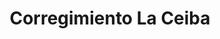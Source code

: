 ---
title: Corregimiento La Ceiba
nombre_comunidad: Corregimiento La Ceiba
municipio: Chalán
departamento: Sucre
descripcion: >-
  Es uno de los corregimientos que hace parte Chalán, en Sucre y se caracteriza
  por la producción de maíz, cacao y cerdos. hay un buen trabajo con jóvenes por
  y existe la Asociación de Mujeres Empoderadas de La Ceiba (AMUCECH), la
  Asociación de productores APROSER (maíz, pan coger) y ASOJUVENTUD (Cacao).

  Habitan 15 familias de reincorporados.


  Tiene Puesto de salud, pero poca cobertura en atención psicosocial. Si
  institución educativa va hasta 7 grado. Tienen trabajo en conjunto con la Casa
  de Memoria El Bonche, para sororidad de mujeres.
num_personas: 510
num_familias: 120
min_distancia_casco_urbano: 8
km_distancia_casco_urbano: 5
vias_acceso: >
  Vía asfaltada, construida en el marco de “obras por impuestos” por la empresa
  DISELEC S.A, actuando como contribuyente, la obra la ejecutó Fiduciaria
  FIDUPREVISORA con la supervisión del Instituto Nacional de Vías.
  https://n9.cl/y7nqf
infraestructura_comunitaria: Parque,Instituciones educativas (IE),Salón comunitario,Puestos de Salud
notas_infraestructura_comunitaria:
  - IE hasta 7 grado.
liderazgo_comunidad:
  - >-
    Hay un liderazgo fuerte y varias asociaciones y organizaciones con las
    cuales trabajar.
inclusion_diversidad_genero: >-
  Participación activa de jóvenes, mujeres, campesinos. No hay grupos étnicos
  identificados
comentarios_conectividad: Hay acceso a internet, pero deficiente en algunas zonas
punto_SOLE: Caseta comunal
comentarios_punto_SOLE:
  - Caseta comunal requiere de instalación de conexión a internet.
ppales_actividades_economicas_vocacion_productiva:
  - Agricultura
  - Porcicultura
comentarios_ppales_actividades_economicas_vocacion_productiva:
  - Agricultura (Maíz y Cacao).
comunidad_sostenible_uso_suelo: Producción agropecuaria
org_con_proyeccion:
  - Asojuventud
servicios_publicos_comunidades_focalizadas:
  - Acueducto-Chalán
  - Gas-Chalán
  - Energía-Chalán
  - Internet-Chalán
  - Recolección de basuras-Chalán
comunidades_focalizadas_educacion_infraestructura_educativa:
  - Institución educativa
comunidades_focalizadas_practicas_organizativas:
  - ASOJUVENTUD
  - Asociación de Mujeres Empoderadas de La Ceiba
  - Asociación de productores
conectividad_minima: Regular
iniciativas_priorizadas:
  - Apicultura
  - Maíz
org_focalizada:
  - Asociación productores agropecuario La ceiba
riesgo: Medio
otros_programas_USAID:
  - Riqueza Natural
  - Nuestra Tierra Próspera
alianzas_colaboradores_1:
  - Experiencia Casa de Memoria El Bonche
  - Buen uso de parque y cancha
  - Emprendimiento
  - Colectivo de jóvenes
alianzas_colaboradores_2:
  - Experiencia Casa de Memoria El Bonche
  - Buen uso de parque y cancha
  - Emprendimiento
  - Colectivo de jóvenes
actividades_ocio:
  - Cineclub-Colibrí
medios_comunicacion_narrativas_locales:
  - El Bonche
  - Hilando Sociedad
num_visitas_realizadas: 41
num_diagnosticos_rurales_participativos_realizados: 1
infraestructura_salud_atencion_psicosocial:
  - Poca cobertura en atención psicosocial
  - Participación conjunta de organizaciones
  - Presencia de la Alcaldía en atención psicosocial a jóvenes
notas_infraestructura_salud_atencion_psicosocial: null
num_visitas_predio: 4
url: /comunidad-focalizada/corregimiento-la-ceiba
layout: single
download_file: /reportes/corregimiento-la-ceiba.pdf

---